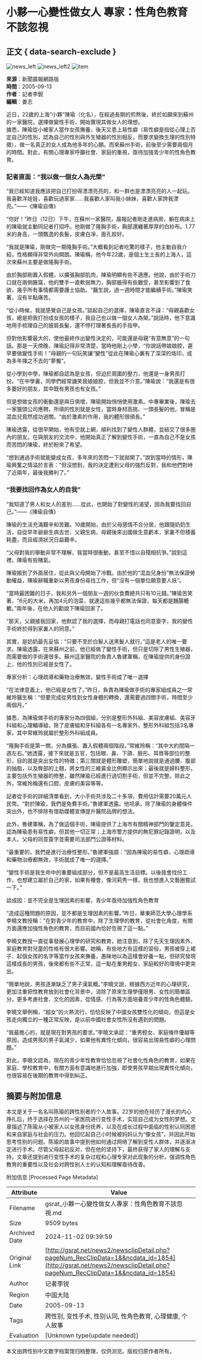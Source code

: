 # 小夥一心變性做女人 專家：性角色教育不該忽視

## 正文 { data-search-exclude }


![news_left](../images/news_left.gif)
![news_left2](../images/news_left2.gif)
![item](../images/item.gif)

**來源**：新聞晨報網路版  
**時間**：2005-09-13  
**作者**：記者李銳  
**編輯**：姜志

近日，22歲的上海“小夥”陳瑜（化名），在經過長期的煎熬後，終於如願來到蘇州的一家醫院，選擇做變性手術，開始實現其做女人的理想。  
據悉，陳瑜從小被家人當作女孩撫養，後天又患上易性癖（易性癖是指從心理上否定自己的性別，認為自己的性別與外生殖器的性別相反，而要求變換生理的性別特徵），做一名真正的女人成為他多年的心願。而來蘇州手術，前後至少需要兩個月的時間。對此，有關心理專家呼籲社會、家庭的重視，亟待加強青少年的性角色教育。

### 記者直面：“我以做一個女人為光榮”
“我已經知道我應該把自己打扮得漂漂亮亮的，和一群也是漂漂亮亮的人一起玩。我喜歡洋娃娃，喜歡玩過家家……我喜歡人家叫我小妹妹，喜歡人家誇我漂亮。”——《陳瑜自傳》

“你好！”昨日（12日）下午，在蘇州一家醫院，晨報記者剛走進病房，躺在病床上的陳瑜就主動同記者打招呼。他剛做了隆胸手術，胸部還纏著厚厚的白紗布。1.77米的身高，一頭飄逸的長髮，皮膚白凈，面孔姣好。

“我就是陳瑜，剛做完一期隆胸手術。”大概看到記者吃驚的樣子，他主動自我介紹，性格顯得非常外向開朗。陳瑜稱，他今年22歲，是個土生土長的上海人，這次來蘇州主要是做隆胸手術。

由於胸部剛置入假體，以擴張胸部肌肉，陳瑜明顯有些不適應。他說，由於手術刀口就在兩側腋窩，他的雙手一直軟弱無力，胸部脹得有些難受，甚至影響到了食欲，幾乎所有事情都需要護士協助。“醫生說，過一週時間才能繼續手術。”陳瑜笑著，沒有半點痛苦。

“從小時候，我就感覺自己是女孩。”談起自己的選擇，陳瑜直言不諱：“母親喜歡女孩，總是把我打扮成女孩的樣子，我自己也以做一個女人為榮。”說話時，他下意識地用手梳理自己的披肩長髮，還不停打理著長長的手指甲。

但對他影響最大的，使他最終作出變性決定的，可能還是母親“有意無意”的一句話。那是一天傍晚，陳瑜記得非常清楚，當時他剛上小學，“你說話帶娘娘腔，遲早要做變性手術！”母親的一句玩笑讓“變性”從此在陳瑜心裏有了深深的烙印，成為多年揮之不去的“夢魘”。

從小學到中學，陳瑜都自認為是女孩，但迫於周圍的壓力，他還是一身男孩打扮。“在中學裏，同學們經常譏笑我娘娘腔，但我並不介意。”陳瑜說：“我還是有很多要好的朋友，其中既有男孩也有女孩。”

但是想做女孩的衝動還是與日俱增，陳瑜開始悄悄使用激素。中專畢業後，陳瑜去一家獵頭公司應聘，所填的性別就是女性，當時身材高挑、一頭長髮的他，冒稱是混血兒竟然成功過關。“由於激素的作用，我的體形很頎長。”

陳瑜透露，從很早開始，他有空就上網，順利找到了變性人群體，並結交了很多圈內的朋友。在與朋友的交流中，他開始真正了解到變性手術，一直為自己不是女孩而苦悶的陳瑜，終於盼來了希望。

“想到通過手術就能變成女孩，多年來的苦悶一下就拋開了。”說到當時的情形，陳瑜興奮之情溢於言表：“但沒想到，我的決定遭到父母的強烈反對，我和他們對峙了近兩年，最後我勝利了。”

### “我要找回作為女人的自我”
“我知道了男人和女人的差別……從此，也開始了對變性的渴望，因為我要找回自己。”——《陳瑜自傳》

陳瑜的生活充滿艱辛和苦難。10歲開始，由於父母感情不合分居，他跟隨奶奶生活，自從早年爺爺生病去世、父親生病，母親後來出國做生意虧本，家裏不但積蓄耗盡，而且經濟狀況日益艱辛。

“父母對我的舉動非常不理解，我當時很衝動，甚至不惜以自殘相抗爭。”說到這裡，陳瑜有些賭氣。

陳瑜搬到了外面居住，從此與父母開始了冷戰。由於他的“混血兒身份”無法保證勞動權益，陳瑜辭職重新以男孩身份尋找工作，但“沒有一個單位願意要人妖”。

“當時最困難的日子，我和另外一個朋友一週的伙食費總共只有10元錢。”陳瑜苦笑著，“6元的大米，再加4元的泡菜，就連這些幾乎都無法保證，每天都是饑腸轆轆。”兩年後，在他人的勸說下陳瑜回家了。

“那天，父親接我回家，他默認了我的選擇，而母親打電話也同意簽字，我的變性手術終於得到家裏人的同意。”

其實，是奶奶最先妥協：“只要不至於白髮人送黑髮人就行。”這是老人的唯一要求。陳瑜透露，在來蘇州之前，他已經做了變性手術，但只是切除了男性生殖器，而需要做的手術還很多。蘇州這家醫院的負責人魯建軍稱，在陳瑜提供的身份證上，他的性別已經是女性了。

專家分析：心理疏導和藥物治療無效，變性手術成了唯一選擇

“在法律意義上，他已經是女性了。”昨日，負責為陳瑜做手術的專家組成員之一常維玲醫生稱：“但要完成從男性到女性身體的轉換，還需要過四關手術，時間至少兩個月。”

據悉，為陳瑜做手術的專家分為四個組，分別是整形外科組、美容皮膚組、美容牙科組和心理輔導組，除了皮膚組和牙科組各有一名專家外，整形外科組包括3名專家，其中常維玲就屬於整形外科組成員。

“隆胸手術是第一關，分為擴張、置入假體兩個階段。”常維玲稱：“其中大約間隔一週左右。”她透露，接下來就是五官，包括眼、鼻、下頜、臉形、耳唇等部位的整形，目的就是突出女性的特徵；第三關就是體形雕塑，簡單地說就是通過腰、腹部的抽脂，以及臀部的上翹，將女性的三維黃金比例顯示出來；最後就是婦科整形，主要包括外生殖器的修整，雖然陳瑜已經進行過切割手術，但並不完整。除此之外，常維玲稱還有口腔、皮膚的美容等等。

記者從手術的詳細清單看到，大小手術共涉及二十多項，費用估計需要20萬元人民幣。“對於陳瑜，我們是免費手術。”魯建軍透露。他坦承，除了陳瑜的身體條件突出外，也不排除有借助媒體宣傳提升醫院品牌的想法。

此外，魯建軍稱，為了做這個手術，陳瑜提供了上海市有關精神部門的鑒定意見，認為陳瑜患有易性癖，但其他一切正常；上海市警方提供的無犯罪記錄證明，以及本人、父母的同意簽字並需要司法部門公證等材料。

“最重要的，我們是進行治療性整形。”魯建軍強調：“因為陳瑜的易性癖，心理疏導和藥物治療都無效，手術就成了唯一的選擇。”

“變性手術是我生命中的重要組成部分，但不是最高生活目標。以後我會找份工作，也想建立屬於自己的家，如果有機會，像河莉秀一樣，我也想進入文藝圈嘗試一下。”

談成因：並不完全是生理因素的影響，青少年亟待加強性角色教育

“造成這種問題的原因，並不都是生理因素的影響。”昨日，華東師范大學心理學系李曉文教授稱：“在對青少年的教育中，除了生理學的教育，從社會化角度，有關方面還應加強性角色的教育，而目前國內恰好忽視了這一點。”

李曉文教授一直從事發展心理學的研究和教育，她注意到，除了先天生理因素外，家庭教育對兒童的性格有很大影響。她稱，有些地方有這樣的習俗，男孩被穿上裙子、起個女孩的名字等當作女孩來撫養，愚昧地以為這樣會好養一點，但研究發現這樣成長的男孩，後來都有些不正常，這一點在重男輕女、家庭較好的環境中更突出。

“簡單地說，男孩逐漸缺乏了男子漢氣概。”李曉文說，根據西方近年的心理研究，更加注重把性教育放到社會化背景中，消除了原來生理學僅限男、女性的簡單區分，更多考慮社會、文化的因素，從情感、行為等方面培養青少年的性角色體驗。

李曉文舉例稱，“超女”的火熱流行，恰恰反映了中國女孩雙性化的傾向，但這是女孩走向獨立的一種正常反映，是以前中國社會女性所沒有遇到的問題。

“我最擔心的，就是現在對男孩的要求。”李曉文承認：“重男輕女、家庭條件優越等原因，造成男孩的男子氣減少，如果他有異性化傾向，很容易出現易性癖的心理問題。”

對此，李曉文認為，現在的青少年性教育恰恰忽視了社會化性角色的教育，如果在家庭、學校教育中，有關方面有意識地進行加強，即使男孩早期出現異性化傾向，也很容易在後期的教育中得到糾正。

## 摘要与附加信息

<!-- tcd_abstract -->
本文是关于一名名叫陈瑜的跨性别者的个人故事。22岁的他在经历了漫长的内心挣扎后，终于选择在苏州的一家医院进行变性手术，实现自己成为女性的梦想。文章描述了陈瑜从小被家人以女孩身份抚养，以及在成长过程中面临的性别认同困惑和来自家庭与社会的压力。他回忆起自己小时候被妈妈认为“像女孩”，并因此开始思考性别的问题。陈瑜的故事中提到他如何通过网络了解到变性人群体，并逐渐决定进行手术。尽管父母起初反对，但在他的坚持下，最终获得了家人的理解与支持。文章还提到进行变性手术的复杂过程和心理专家对此现象的分析，强调性角色教育的重要性以及社会对跨性别人士的认知和理解亟待改善。
<!-- tcd_abstract_end -->

附加信息 [Processed Page Metadata]

| Attribute       | Value                                  |
|-----------------|----------------------------------------|
| Filename        | gsrat_小夥一心變性做女人專家：性角色教育不該忽視.md                             |
| Size            | 9509 bytes                           |
| Archived Date   | 2024-11-02 09:39:59                             |
| Original Link   | [http://gsrat.net/news2/newsclipDetail.php?pageNum_RecClipData=1&&ncdata_id=1854](http://gsrat.net/news2/newsclipDetail.php?pageNum_RecClipData=1&&ncdata_id=1854)                       |
| Author          | 记者李锐                               |
| Region          | 中国大陆                               |
| Date            | 2005-09-13                                 |
| Tags            | 跨性别, 变性手术, 性别认同, 性角色教育, 心理健康, 个人故事                                 |
| Evaluation            | [Unknown type(update needed)]                                 |
<!-- tcd_table_end -->

本文由跨性别中文数字档案馆归档整理，仅供浏览。版权归原作者所有。

